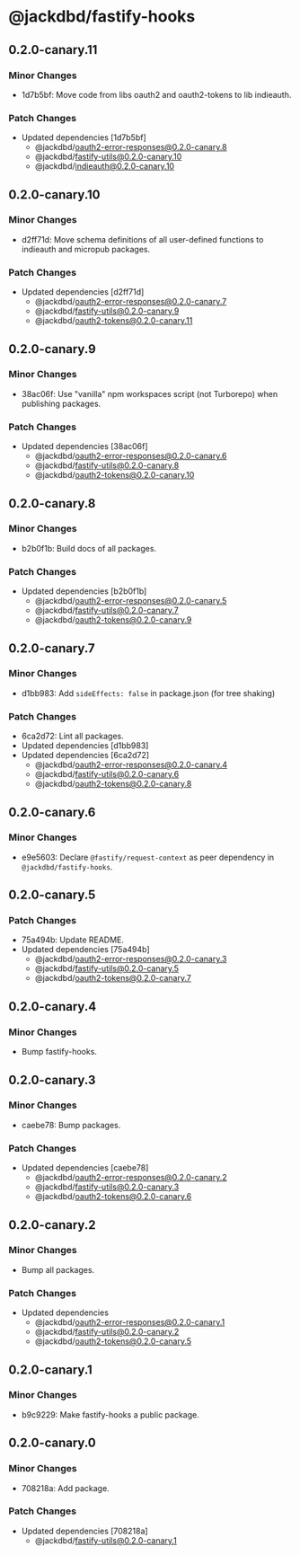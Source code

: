 # @jackdbd/fastify-hooks

## 0.2.0-canary.11

### Minor Changes

- 1d7b5bf: Move code from libs oauth2 and oauth2-tokens to lib indieauth.

### Patch Changes

- Updated dependencies [1d7b5bf]
  - @jackdbd/oauth2-error-responses@0.2.0-canary.8
  - @jackdbd/fastify-utils@0.2.0-canary.10
  - @jackdbd/indieauth@0.2.0-canary.10

## 0.2.0-canary.10

### Minor Changes

- d2ff71d: Move schema definitions of all user-defined functions to indieauth and micropub packages.

### Patch Changes

- Updated dependencies [d2ff71d]
  - @jackdbd/oauth2-error-responses@0.2.0-canary.7
  - @jackdbd/fastify-utils@0.2.0-canary.9
  - @jackdbd/oauth2-tokens@0.2.0-canary.11

## 0.2.0-canary.9

### Minor Changes

- 38ac06f: Use "vanilla" npm workspaces script (not Turborepo) when publishing packages.

### Patch Changes

- Updated dependencies [38ac06f]
  - @jackdbd/oauth2-error-responses@0.2.0-canary.6
  - @jackdbd/fastify-utils@0.2.0-canary.8
  - @jackdbd/oauth2-tokens@0.2.0-canary.10

## 0.2.0-canary.8

### Minor Changes

- b2b0f1b: Build docs of all packages.

### Patch Changes

- Updated dependencies [b2b0f1b]
  - @jackdbd/oauth2-error-responses@0.2.0-canary.5
  - @jackdbd/fastify-utils@0.2.0-canary.7
  - @jackdbd/oauth2-tokens@0.2.0-canary.9

## 0.2.0-canary.7

### Minor Changes

- d1bb983: Add `sideEffects: false` in package.json (for tree shaking)

### Patch Changes

- 6ca2d72: Lint all packages.
- Updated dependencies [d1bb983]
- Updated dependencies [6ca2d72]
  - @jackdbd/oauth2-error-responses@0.2.0-canary.4
  - @jackdbd/fastify-utils@0.2.0-canary.6
  - @jackdbd/oauth2-tokens@0.2.0-canary.8

## 0.2.0-canary.6

### Minor Changes

- e9e5603: Declare `@fastify/request-context` as peer dependency in `@jackdbd/fastify-hooks`.

## 0.2.0-canary.5

### Patch Changes

- 75a494b: Update README.
- Updated dependencies [75a494b]
  - @jackdbd/oauth2-error-responses@0.2.0-canary.3
  - @jackdbd/fastify-utils@0.2.0-canary.5
  - @jackdbd/oauth2-tokens@0.2.0-canary.7

## 0.2.0-canary.4

### Minor Changes

- Bump fastify-hooks.

## 0.2.0-canary.3

### Minor Changes

- caebe78: Bump packages.

### Patch Changes

- Updated dependencies [caebe78]
  - @jackdbd/oauth2-error-responses@0.2.0-canary.2
  - @jackdbd/fastify-utils@0.2.0-canary.3
  - @jackdbd/oauth2-tokens@0.2.0-canary.6

## 0.2.0-canary.2

### Minor Changes

- Bump all packages.

### Patch Changes

- Updated dependencies
  - @jackdbd/oauth2-error-responses@0.2.0-canary.1
  - @jackdbd/fastify-utils@0.2.0-canary.2
  - @jackdbd/oauth2-tokens@0.2.0-canary.5

## 0.2.0-canary.1

### Minor Changes

- b9c9229: Make fastify-hooks a public package.

## 0.2.0-canary.0

### Minor Changes

- 708218a: Add package.

### Patch Changes

- Updated dependencies [708218a]
  - @jackdbd/fastify-utils@0.2.0-canary.1
